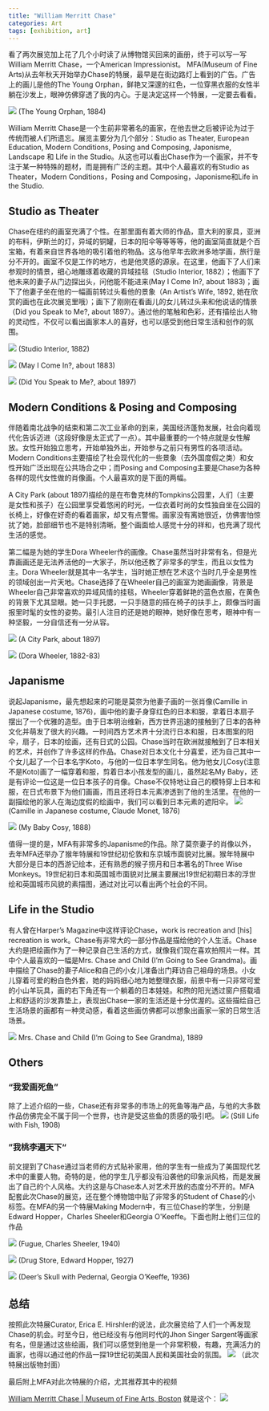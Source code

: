 ```yaml
---
title: "William Merritt Chase"
categories: Art
tags: [exhibition, art]
---
```


看了两次展览加上花了几个小时读了从博物馆买回来的画册，终于可以写一写William Merritt Chase，一个American Impressionist。
MFA(Museum of Fine Arts)从去年秋天开始举办Chase的特展，最早是在街边路灯上看到的广告。广告上的画儿是他的The Young Orphan，鲜艳又深邃的红色，一位穿黑衣服的女性半躺在沙发上，眼神仿佛穿透了我的内心。于是决定这样一个特展，一定要去看看。

![](img/chase/UNADJUSTEDNONRAW_thumb_2dcf.jpg)
(The Young Orphan, 1884)

William Merritt Chase是一个生前非常著名的画家，在他去世之后被评论为过于传统而被人们所遗忘。展览主要分为几个部分：Studio as Theater,  European Education, Modern Conditions, Posing and Composing, Japonisme, Landscape 和 Life in the Studio。从这也可以看出Chase作为一个画家，并不专注于某一种特殊的题材，而是拥有广泛的主题。其中个人最喜欢的有Studio as Theater，Modern Conditions，Posing and Composing，Japonisme和Life in the Studio.

## Studio as Theater

Chase在纽约的画室充满了个性。在那里面有着大师的作品，意大利的家具，亚洲的布料，伊斯兰的灯，异域的铜罐，日本的阳伞等等等等，他的画室简直就是个百宝箱，有着来自世界各地的吸引着他的物品。这与他早年去欧洲多地学画，旅行是分不开的。画室不仅是工作的地方，也是他灵感的源泉。在这里，他画下了人们来参观时的情景，细心地雕琢着收藏的异域挂毯（Studio Interior, 1882）；他画下了他未来的妻子从门边探出头，问他能不能进来(May I Come In?, about 1883)；画下了他妻子坐在他的一幅画前转过头看他的景象（An Artist’s Wife, 1892,  她在欣赏的画也在此次展览里哦）；画下了刚刚在看画儿的女儿转过头来和他说话的情景（Did you Speak to Me?, about 1897）。通过他的笔触和色彩，还有描绘出人物的灵动性，不仅可以看出画家本人的喜好，也可以感受到他日常生活和创作的氛围。

![](img/chase/UNADJUSTEDNONRAW_thumb_2dd5.jpg)
(Studio Interior, 1882)

![](img/chase/may-i-come-in.jpg)
(May I Come In?, about 1883)

![](img/chase/tumblr_o12et7fLl61rrnekqo1_1280.jpg)
(Did You Speak to Me?, about 1897)

## Modern Conditions & Posing and Composing

伴随着南北战争的结束和第二次工业革命的到来，美国经济蓬勃发展，社会向着现代化告诉迈进（这段好像是太正式了一点）。其中最重要的一个特点就是女性解放。女性开始独立思考，开始单独外出，开始参与之前只有男性的各项活动。Modern Conditions主要描绘了社会现代化的一些景象（去外国度假之类）和女性开始广泛出现在公共场合之中；而Posing and Composing主要是Chase为各种各样的现代女性做的肖像画。个人最喜欢的是下面的两幅。

A City Park (about 1897)描绘的是在布鲁克林的Tompkins公园里，人们（主要是女性和孩子）在公园里享受着悠闲的时光，一位衣着时尚的女性独自坐在公园的长椅上，好像在好奇的看着画家，却又有点警惕。画家没有离她很近，仿佛害怕惊扰了她，脸部细节也不是特别清晰。整个画面给人感觉十分的祥和，也充满了现代生活的感觉。

第二幅是为她的学生Dora Wheeler作的画像。Chase虽然当时非常有名，但是光靠画画还是无法养活他的一大家子，所以他还教了非常多的学生，而且以女性为主。Dora Wheeler就是其中一名学生，当时她正想在艺术这个当时几乎全是男性的领域创出一片天地。Chase选择了在Wheeler自己的画室为她画画像，背景是Wheeler自己非常喜欢的异域风情的挂毯，Wheeler穿着鲜艳的蓝色衣服，在黄色的背景下尤其显眼。她一只手托腮，一只手随意的搭在椅子的扶手上，颇像当时画报里时髦的女性的姿势。最引人注目的还是她的眼神，她好像在思考，眼神中有一种坚毅，一分自信还有一分从容。

![](img/chase/187441_4137471.jpg)
(A City Park, about 1897)

![](img/chase/1921.1239_w.jpg)
(Dora Wheeler, 1882-83)

## Japanisme

说起Japanisme，最先想起来的可能是莫奈为他妻子画的一张肖像(Camille in Japanese costume, 1876)，画中他的妻子身穿红色的日本和服，拿着日本扇子摆出了一个优雅的造型。由于日本明治维新，西方世界迅速的接触到了日本的各种文化并萌发了很大的兴趣。一时间西方艺术界十分流行日本和服，日本图案的阳伞，扇子，日本的绘画，还有日式的公园。Chase当时在欧洲就接触到了日本相关的艺术，并创作了许多这样的作品。Chase对日本文化十分喜爱，还为自己其中一个女儿起了一个日本名字Koto，与他的一位日本学生同名。他为他女儿Cosy(注意不是Koto)画了一幅穿着和服，剪着日本小孩发型的画儿，虽然起名My Baby，还是有评论一位这是一位日本孩子的肖像。Chase不仅特地让自己的模特穿上日本和服，在日式布景下为他们画画，而且还将日本元素渗透到了他的生活里。在他的一副描绘他的家人在海边度假的绘画中，我们可以看到日本元素的遮阳伞。
![](img/chase/440px-Claude_Monet-Madame_Monet_en_costume_japonais.jpg)
(Camille in Japanese costume, Claude Monet, 1876)

![](img/chase/UNADJUSTEDNONRAW_thumb_2ddc.jpg)
(My Baby Cosy, 1888)

值得一提的是，MFA有非常多的Japanisme的作品。除了莫奈妻子的肖像以外，去年MFA还举办了猴年特展和19世纪初伦敦和东京城市面貌对比展。猴年特展中大部分是日本的西游记绘本，还有熟悉的猴子捞月和日本著名的Three Wise Monkeys。19世纪初日本和英国城市面貌对比展主要展出19世纪初期日本的浮世绘和英国城市风貌的素描图，通过对比可以看出两个社会的不同。

## Life in the Studio
有人曾在Harper’s Magazine中这样评论Chase，work is recreation and [his] recreation is work。Chase有非常大的一部分作品是描绘他的个人生活。Chase大约是把绘画作为了一种记录自己生活的方式，就像我们现在喜欢拍照片一样。其中个人最喜欢的一幅是Mrs. Chase and Child (I’m Going to See Grandma)。画中描绘了Chase的妻子Alice和自己的小女儿准备出门拜访自己祖母的场景。小女儿穿着可爱的粉白色外套，她的妈妈细心地为她整理衣服，前景中有一只非常可爱的小山羊玩具，画的右下角还有一个躺着的日本娃娃。和煦的阳光透过窗户搭载墙上和舒适的沙发靠垫上，表现出Chase一家的生活还是十分优渥的。这些描绘自己生活场景的画都有一种灵动感，看着这些画仿佛都可以想象出画家一家的日常生活场景。

![](img/chase/UNADJUSTEDNONRAW_thumb_2de3.jpg)
Mrs. Chase and Child (I’m Going to See Grandma), 1889

## Others

### “我爱画死鱼”
除了上述介绍的一些，Chase还有非常多的市场上的死鱼等海产品，与他的大多数作品仿佛完全不属于同一个世界，也许是受这些鱼的质感的吸引吧。
![](img/chase/still-life-with-fish.jpg!Large.jpg)
(Still Life with Fish, 1908)

### ”我桃李遍天下“
前文提到了Chase通过当老师的方式贴补家用，他的学生有一些成为了美国现代艺术中的重要人物。奇特的是，他的学生几乎都没有沿袭他的印象派风格，而是发展出了自己的个人风格。大约这是与Chase本人对艺术开放的态度分不开的。MFA配套此次Chase的展览，还在整个博物馆中贴了非常多的Student of Chase的小标签。在MFA的另一个特展Making Modern中，有三位Chase的学生，分别是Edward Hopper，Charles Sheeler和Georgia O'Keeffe。下面也附上他们三位的作品

![](img/chase/SC216064.jpg)
(Fugue, Charles Sheeler, 1940)

![](img/chase/UNADJUSTEDNONRAW_thumb_2de8.jpg)
(Drug Store, Edward Hopper, 1927)

![](img/chase/UNADJUSTEDNONRAW_thumb_2df6.jpg)
(Deer’s Skull with Pedernal, Georgia O’Keeffe, 1936)

## 总结
按照此次特展Curator, Erica E. Hirshler的说法，此次展览给了人们一个再发现Chase的机会。时至今日，他已经没有与他同时代的Jhon Singer Sargent等画家有名，但是通过这些绘画，我们可以感觉到他是一个非常积极，有趣，充满活力的画家，也得以通过他的作品一探19世纪初美国人民和美国社会的氛围。
![](img/chase/Chase%20Cover.jpg)
（此次特展出版物封面）

最后附上MFA对此次特展的介绍，尤其推荐其中的视频

[William Merritt Chase | Museum of Fine Arts, Boston](http://www.mfa.org/exhibitions/william-merritt-chase)
就是这个：
![](img/chase/97917E11-9842-4F40-AC32-4E046E2CFF36.png)


